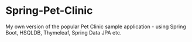 # Spring-Pet-Clinic
My own version of the popular Pet Clinic sample application - using Spring Boot, HSQLDB, Thymeleaf, Spring Data JPA etc.
